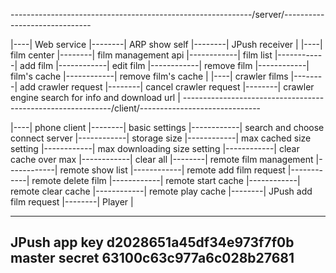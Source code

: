 ------------------------------------------------------------/server/------------------------------

|----| Web service
|--------| ARP show self
|--------| JPush receiver
|
|----| film center
|--------| film management api
|------------| film list
|------------| add film
|------------| edit film
|------------| remove film
|------------| film's cache
|------------| remove film's cache
|
|----| crawler films
|--------| add crawler request
|--------| cancel crawler request
|--------| crawler engine search for info and download url
|
------------------------------------------------------------/client/------------------------------

|----| phone client
|--------| basic settings
|------------| search and choose connect server
|------------| storage size
|------------| max cached size setting
|------------| max downloading size setting
|------------| clear cache over max
|------------| clear all
|--------| remote film management
|------------| remote show list
|------------| remote add film request
|------------| remote delete film
|------------| remote start cache
|------------| remote clear cache
|------------| remote play cache
|--------| JPush add film request
|--------| Player
|


--------------------------
JPush
app key
d2028651a45df34e973f7f0b
master secret
63100c63c977a6c028b27681
--------------------------